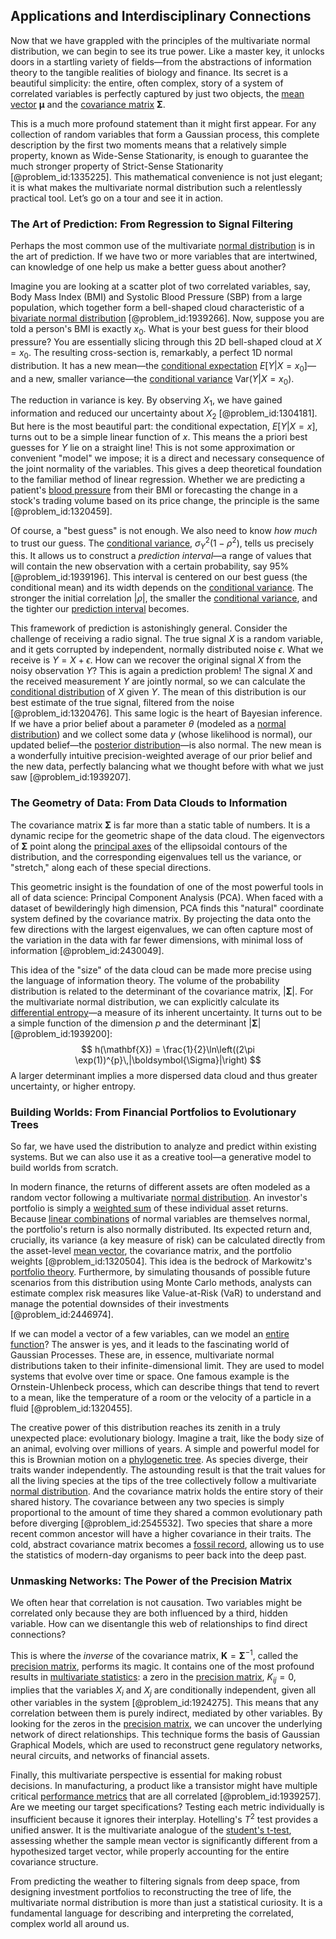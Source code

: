 ## Applications and Interdisciplinary Connections

Now that we have grappled with the principles of the multivariate normal distribution, we can begin to see its true power. Like a master key, it unlocks doors in a startling variety of fields—from the abstractions of information theory to the tangible realities of biology and finance. Its secret is a beautiful simplicity: the entire, often complex, story of a system of correlated variables is perfectly captured by just two objects, the [mean vector](@article_id:266050) $\boldsymbol{\mu}$ and the [covariance matrix](@article_id:138661) $\boldsymbol{\Sigma}$.

This is a much more profound statement than it might first appear. For any collection of random variables that form a Gaussian process, this complete description by the first two moments means that a relatively simple property, known as Wide-Sense Stationarity, is enough to guarantee the much stronger property of Strict-Sense Stationarity [@problem_id:1335225]. This mathematical convenience is not just elegant; it is what makes the multivariate normal distribution such a relentlessly practical tool. Let’s go on a tour and see it in action.

### The Art of Prediction: From Regression to Signal Filtering

Perhaps the most common use of the multivariate [normal distribution](@article_id:136983) is in the art of prediction. If we have two or more variables that are intertwined, can knowledge of one help us make a better guess about another?

Imagine you are looking at a scatter plot of two correlated variables, say, Body Mass Index (BMI) and Systolic Blood Pressure (SBP) from a large population, which together form a bell-shaped cloud characteristic of a [bivariate normal distribution](@article_id:164635) [@problem_id:1939266]. Now, suppose you are told a person's BMI is exactly $x_0$. What is your best guess for their blood pressure? You are essentially slicing through this 2D bell-shaped cloud at $X=x_0$. The resulting cross-section is, remarkably, a perfect 1D normal distribution. It has a new mean—the [conditional expectation](@article_id:158646) $E[Y|X=x_0]$—and a new, smaller variance—the [conditional variance](@article_id:183309) $\text{Var}(Y|X=x_0)$.

The reduction in variance is key. By observing $X_1$, we have gained information and reduced our uncertainty about $X_2$ [@problem_id:1304181]. But here is the most beautiful part: the conditional expectation, $E[Y|X=x]$, turns out to be a simple linear function of $x$. This means the a priori best guesses for $Y$ lie on a straight line! This is not some approximation or convenient "model" we impose; it is a direct and necessary consequence of the joint normality of the variables. This gives a deep theoretical foundation to the familiar method of linear regression. Whether we are predicting a patient's [blood pressure](@article_id:177402) from their BMI or forecasting the change in a stock's trading volume based on its price change, the principle is the same [@problem_id:1320459].

Of course, a "best guess" is not enough. We also need to know *how much* to trust our guess. The [conditional variance](@article_id:183309), $\sigma_Y^2(1-\rho^2)$, tells us precisely this. It allows us to construct a *prediction interval*—a range of values that will contain the new observation with a certain probability, say 95% [@problem_id:1939196]. This interval is centered on our best guess (the conditional mean) and its width depends on the [conditional variance](@article_id:183309). The stronger the initial correlation $|\rho|$, the smaller the [conditional variance](@article_id:183309), and the tighter our [prediction interval](@article_id:166422) becomes.

This framework of prediction is astonishingly general. Consider the challenge of receiving a radio signal. The true signal $X$ is a random variable, and it gets corrupted by independent, normally distributed noise $\epsilon$. What we receive is $Y = X + \epsilon$. How can we recover the original signal $X$ from the noisy observation $Y$? This is again a prediction problem! The signal $X$ and the received measurement $Y$ are jointly normal, so we can calculate the [conditional distribution](@article_id:137873) of $X$ given $Y$. The mean of this distribution is our best estimate of the true signal, filtered from the noise [@problem_id:1320476]. This same logic is the heart of Bayesian inference. If we have a prior belief about a parameter $\theta$ (modeled as a [normal distribution](@article_id:136983)) and we collect some data $y$ (whose likelihood is normal), our updated belief—the [posterior distribution](@article_id:145111)—is also normal. The new mean is a wonderfully intuitive precision-weighted average of our prior belief and the new data, perfectly balancing what we thought before with what we just saw [@problem_id:1939207].

### The Geometry of Data: From Data Clouds to Information

The covariance matrix $\boldsymbol{\Sigma}$ is far more than a static table of numbers. It is a dynamic recipe for the geometric shape of the data cloud. The eigenvectors of $\boldsymbol{\Sigma}$ point along the [principal axes](@article_id:172197) of the ellipsoidal contours of the distribution, and the corresponding eigenvalues tell us the variance, or "stretch," along each of these special directions.

This geometric insight is the foundation of one of the most powerful tools in all of data science: Principal Component Analysis (PCA). When faced with a dataset of bewilderingly high dimension, PCA finds this "natural" coordinate system defined by the covariance matrix. By projecting the data onto the few directions with the largest eigenvalues, we can often capture most of the variation in the data with far fewer dimensions, with minimal loss of information [@problem_id:2430049].

This idea of the "size" of the data cloud can be made more precise using the language of information theory. The volume of the probability distribution is related to the determinant of the covariance matrix, $|\boldsymbol{\Sigma}|$. For the multivariate normal distribution, we can explicitly calculate its [differential entropy](@article_id:264399)—a measure of its inherent uncertainty. It turns out to be a simple function of the dimension $p$ and the determinant $|\boldsymbol{\Sigma}|$ [@problem_id:1939200]:
$$
h(\mathbf{X}) = \frac{1}{2}\ln\left((2\pi \exp(1))^{p}\,|\boldsymbol{\Sigma}|\right)
$$
A larger determinant implies a more dispersed data cloud and thus greater uncertainty, or higher entropy.

### Building Worlds: From Financial Portfolios to Evolutionary Trees

So far, we have used the distribution to analyze and predict within existing systems. But we can also use it as a creative tool—a generative model to build worlds from scratch.

In modern finance, the returns of different assets are often modeled as a random vector following a multivariate [normal distribution](@article_id:136983). An investor's portfolio is simply a [weighted sum](@article_id:159475) of these individual asset returns. Because [linear combinations](@article_id:154249) of normal variables are themselves normal, the portfolio's return is also normally distributed. Its expected return and, crucially, its variance (a key measure of risk) can be calculated directly from the asset-level [mean vector](@article_id:266050), the covariance matrix, and the portfolio weights [@problem_id:1320504]. This idea is the bedrock of Markowitz's [portfolio theory](@article_id:136978). Furthermore, by simulating thousands of possible future scenarios from this distribution using Monte Carlo methods, analysts can estimate complex risk measures like Value-at-Risk (VaR) to understand and manage the potential downsides of their investments [@problem_id:2446974].

If we can model a vector of a few variables, can we model an [entire function](@article_id:178275)? The answer is yes, and it leads to the fascinating world of Gaussian Processes. These are, in essence, multivariate normal distributions taken to their infinite-dimensional limit. They are used to model systems that evolve over time or space. One famous example is the Ornstein-Uhlenbeck process, which can describe things that tend to revert to a mean, like the temperature of a room or the velocity of a particle in a fluid [@problem_id:1320455].

The creative power of this distribution reaches its zenith in a truly unexpected place: evolutionary biology. Imagine a trait, like the body size of an animal, evolving over millions of years. A simple and powerful model for this is Brownian motion on a [phylogenetic tree](@article_id:139551). As species diverge, their traits wander independently. The astounding result is that the trait values for all the living species at the tips of the tree collectively follow a multivariate [normal distribution](@article_id:136983). And the covariance matrix holds the entire story of their shared history. The covariance between any two species is simply proportional to the amount of time they shared a common evolutionary path before diverging [@problem_id:2545532]. Two species that share a more recent common ancestor will have a higher covariance in their traits. The cold, abstract covariance matrix becomes a [fossil record](@article_id:136199), allowing us to use the statistics of modern-day organisms to peer back into the deep past.

### Unmasking Networks: The Power of the Precision Matrix

We often hear that correlation is not causation. Two variables might be correlated only because they are both influenced by a third, hidden variable. How can we disentangle this web of relationships to find direct connections?

This is where the *inverse* of the covariance matrix, $\mathbf{K} = \boldsymbol{\Sigma}^{-1}$, called the [precision matrix](@article_id:263987), performs its magic. It contains one of the most profound results in [multivariate statistics](@article_id:172279): a zero in the [precision matrix](@article_id:263987), $K_{ij} = 0$, implies that the variables $X_i$ and $X_j$ are conditionally independent, given all other variables in the system [@problem_id:1924275]. This means that any correlation between them is purely indirect, mediated by other variables. By looking for the zeros in the [precision matrix](@article_id:263987), we can uncover the underlying network of direct relationships. This technique forms the basis of Gaussian Graphical Models, which are used to reconstruct gene regulatory networks, neural circuits, and networks of financial assets.

Finally, this multivariate perspective is essential for making robust decisions. In manufacturing, a product like a transistor might have multiple critical [performance metrics](@article_id:176830) that are all correlated [@problem_id:1939257]. Are we meeting our target specifications? Testing each metric individually is insufficient because it ignores their interplay. Hotelling's $T^2$ test provides a unified answer. It is the multivariate analogue of the [student's t-test](@article_id:190390), assessing whether the sample mean vector is significantly different from a hypothesized target vector, while properly accounting for the entire covariance structure.

From predicting the weather to filtering signals from deep space, from designing investment portfolios to reconstructing the tree of life, the multivariate normal distribution is more than just a statistical curiosity. It is a fundamental language for describing and interpreting the correlated, complex world all around us.